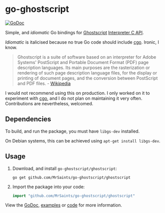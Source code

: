 # go-ghostscript

[![GoDoc](https://godoc.org/github.com/mrsaints/go-ghostscript/ghostscript?status.svg)](https://godoc.org/github.com/mrsaints/go-ghostscript/ghostscript)

Simple, and _idiomatic_ Go bindings for [Ghostscript][ghostscript] [Interpreter C API][api].

_Idiomatic_ is italicised because no true Go code should include [cgo][]. Ironic, I know.

> Ghostscript is a suite of software based on an interpreter for Adobe Systems' PostScript and Portable Document Format (PDF) page description languages. Its main purposes are the rasterization or rendering of such page description language files, for the display or printing of document pages, and the conversion between PostScript and PDF files. - [Wikipedia][wiki]

I would not recommend using this on production. I only worked on it to experiment with [cgo][], and I do not plan on maintaining it very often. Contributions are nevertheless, welcomed.


## Dependencies

To build, and run the package, you must have `libgs-dev` installed.

On Debian systems, this can be achieved using
`apt-get install libgs-dev`.


## Usage

1. Download, and install `go-ghostscript/ghostscript`:

    ```shell
    go get github.com/MrSaints/go-ghostscript/ghostscript
    ```

2. Import the package into your code:

    ```go
    import "github.com/MrSaints/go-ghostscript/ghostscript"
    ```

View the [GoDoc][], [examples][] or [code][] for more information.


[ghostscript]: http://ghostscript.com/
[api]: http://www.ghostscript.com/doc/current/API.htm
[wiki]: https://en.wikipedia.org/wiki/Ghostscript
[cgo]: https://golang.org/cmd/cgo/
[GoDoc]: https://godoc.org/github.com/mrsaints/go-ghostscript/ghostscript
[examples]: examples/
[code]: ghostscript/